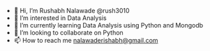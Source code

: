 - 👋 Hi, I’m Rushabh Nalawade @rush3010
- 👀 I’m interested in Data Analysis
- 🌱 I’m currently learning Data Analysis using Python and Mongodb
- 💞️ I’m looking to collaborate on Python
- 📫 How to reach me nalawaderishabh@gmail.com

<!---
rush3010/rush3010 is a ✨ special ✨ repository because its `README.md` (this file) appears on your GitHub profile.
You can click the Preview link to take a look at your changes.
--->
